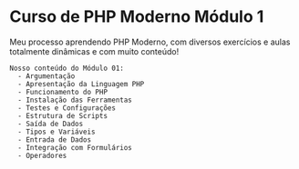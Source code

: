 # Curso de PHP Moderno Módulo 1
Meu processo aprendendo PHP Moderno, com diversos exercícios e aulas totalmente dinâmicas e com muito conteúdo!
~~~
Nosso conteúdo do Módulo 01:
  - Argumentação
  - Apresentação da Linguagem PHP
  - Funcionamento do PHP
  - Instalação das Ferramentas
  - Testes e Configurações
  - Estrutura de Scripts
  - Saída de Dados
  - Tipos e Variáveis
  - Entrada de Dados
  - Integração com Formulários
  - Operadores
